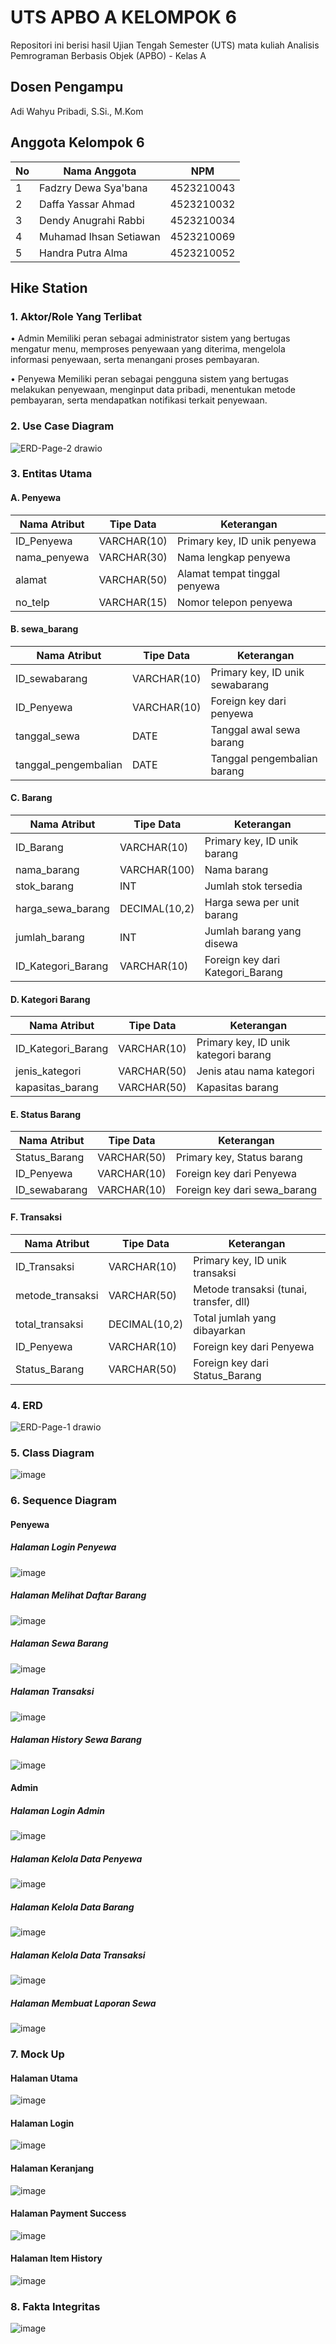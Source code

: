 # UTS APBO A KELOMPOK 6 

Repositori ini berisi hasil Ujian Tengah Semester (UTS) mata kuliah Analisis Pemrograman Berbasis Objek (APBO) - Kelas A 

## Dosen Pengampu
Adi Wahyu Pribadi, S.Si., M.Kom

## Anggota Kelompok 6
| No | Nama Anggota          | NPM         |
|----|-----------------------|-------------|
| 1  | Fadzry Dewa Sya'bana  | 4523210043  |
| 2  | Daffa Yassar Ahmad    | 4523210032  |
| 3  | Dendy Anugrahi Rabbi  | 4523210034  |
| 4  | Muhamad Ihsan Setiawan| 4523210069  |
| 5  | Handra Putra Alma     | 4523210052  |

## Hike Station 

### 1. Aktor/Role Yang Terlibat

• Admin
Memiliki peran sebagai administrator sistem yang bertugas mengatur menu, memproses penyewaan yang diterima, mengelola informasi penyewaan, serta menangani proses pembayaran.

• Penyewa
Memiliki peran sebagai pengguna sistem yang bertugas melakukan penyewaan, menginput data pribadi, menentukan metode pembayaran, serta mendapatkan notifikasi terkait penyewaan.


### 2. Use Case Diagram
![ERD-Page-2 drawio](https://github.com/user-attachments/assets/87452242-f228-4d99-8a0a-90faa339eab6)
 


### 3. Entitas Utama 

#### A. Penyewa  

| Nama Atribut   | Tipe Data    | Keterangan                     |
| -------------- | ------------ | ------------------------------ |
| ID_Penyewa     | VARCHAR(10)  | Primary key, ID unik penyewa   |
| nama_penyewa   | VARCHAR(30)  | Nama lengkap penyewa           |
| alamat         | VARCHAR(50)  | Alamat tempat tinggal penyewa  |
| no_telp        | VARCHAR(15)  | Nomor telepon penyewa          |


#### B. sewa_barang 

| Nama Atribut         | Tipe Data   | Keterangan                     |
| -------------------- | ----------- | ------------------------------ |
| ID_sewabarang        | VARCHAR(10) | Primary key, ID unik sewabarang|
| ID_Penyewa           | VARCHAR(10) | Foreign key dari penyewa       |
| tanggal_sewa         | DATE        | Tanggal awal sewa barang       |
| tanggal_pengembalian | DATE        | Tanggal pengembalian barang    |


#### C. Barang 

| Nama Atribut        | Tipe Data     | Keterangan                         |
| --------------------| ------------- | ---------------------------------- |
| ID_Barang           | VARCHAR(10)   | Primary key, ID unik barang        |
| nama_barang         | VARCHAR(100)  | Nama barang                        |
| stok_barang         | INT           | Jumlah stok tersedia               |
| harga_sewa_barang   | DECIMAL(10,2) | Harga sewa per unit barang         |
| jumlah_barang       | INT           | Jumlah barang yang disewa          |
| ID_Kategori_Barang  | VARCHAR(10)   | Foreign key dari Kategori_Barang   |


#### D. Kategori Barang 

| Nama Atribut        | Tipe Data   | Keterangan                            |
| --------------------| ----------- | ------------------------------------- |
| ID_Kategori_Barang  | VARCHAR(10) | Primary key, ID unik kategori barang  |
| jenis_kategori      | VARCHAR(50) | Jenis atau nama kategori              |
| kapasitas_barang    | VARCHAR(50) | Kapasitas barang                      |


#### E. Status Barang 

| Nama Atribut   | Tipe Data    | Keterangan                                 |
| -------------- | -------------| ------------------------------------------ |
| Status_Barang  | VARCHAR(50)  | Primary key, Status barang                 |
| ID_Penyewa     | VARCHAR(10)  | Foreign key dari Penyewa                   |
| ID_sewabarang  | VARCHAR(10)  | Foreign key dari sewa_barang               |


#### F. Transaksi 

| Nama Atribut    | Tipe Data     | Keterangan                               |
| -------------   | ------------- | ---------------------------------------- |
| ID_Transaksi    | VARCHAR(10)   | Primary key, ID unik transaksi           |
| metode_transaksi| VARCHAR(50)   | Metode transaksi (tunai, transfer, dll)  |
| total_transaksi | DECIMAL(10,2) | Total jumlah yang dibayarkan             |
| ID_Penyewa      | VARCHAR(10)   | Foreign key dari Penyewa                 |
| Status_Barang   | VARCHAR(50)   | Foreign key dari Status_Barang           |


### 4. ERD 
![ERD-Page-1 drawio](https://github.com/user-attachments/assets/98f56cd8-ad8c-4196-a586-78e533eb9f85)



### 5. Class Diagram 
![image](https://github.com/user-attachments/assets/442d80eb-4250-4325-9799-aad0612dfd1a)

### 6. Sequence Diagram
#### Penyewa
##### Halaman Login Penyewa
![image](https://github.com/user-attachments/assets/62d7698f-1114-4acd-9815-c103ae49c9e4)

##### Halaman Melihat Daftar Barang
![image](https://github.com/user-attachments/assets/b9c5f181-6e6a-4689-a537-7e659d0e711c)

##### Halaman Sewa Barang
![image](https://github.com/user-attachments/assets/46a5f4fb-a8b6-4040-b2ec-87f514cb49c1)

##### Halaman Transaksi
![image](https://github.com/user-attachments/assets/b4a2e933-04f2-4342-9569-296471753d9b)

##### Halaman History Sewa Barang
![image](https://github.com/user-attachments/assets/7e7e2afd-1b28-48c7-b1fa-6728f2c69be0)

#### Admin
##### Halaman Login Admin
![image](https://github.com/user-attachments/assets/c76f4e46-8cb2-4ff1-ada0-99a2001c9764)

##### Halaman Kelola Data Penyewa
![image](https://github.com/user-attachments/assets/4ad04801-9d92-41fd-ac39-60d20a7188ce)

##### Halaman Kelola Data Barang
![image](https://github.com/user-attachments/assets/0fdbcbc7-f949-4d0f-8b1f-50aa3fa54921)

##### Halaman Kelola Data Transaksi
![image](https://github.com/user-attachments/assets/2fb2620b-2121-428a-b3e7-4c6732c6a6d5)

##### Halaman Membuat Laporan Sewa
![image](https://github.com/user-attachments/assets/85b4e7a8-c38b-4a17-947c-0ee607d24b85)


### 7. Mock Up 
#### Halaman Utama
![image](https://github.com/user-attachments/assets/e4f369fe-958e-48fc-8ea3-204901c31b24)

#### Halaman Login
![image](https://github.com/user-attachments/assets/ac910007-3469-438a-a86c-ed45ae5859ec)

#### Halaman Keranjang
![image](https://github.com/user-attachments/assets/10d3f428-c4a5-4390-9ffc-7ecb45f156b1)

#### Halaman Payment Success
![image](https://github.com/user-attachments/assets/ead8c496-a287-4474-a159-65a41e86effb)

#### Halaman Item History
![image](https://github.com/user-attachments/assets/ec20f20f-945d-4288-b7f5-fc75a6ad1492)


### 8. Fakta Integritas 
![image](https://github.com/user-attachments/assets/bb267377-a244-4034-9e8a-5d2b720f6be8)

